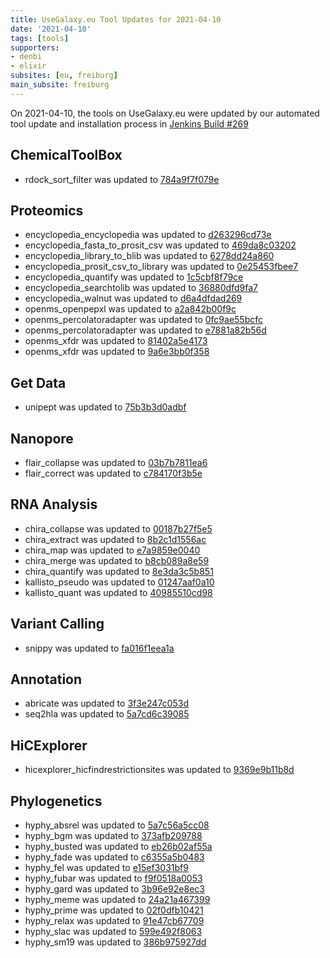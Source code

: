 ```yaml
---
title: UseGalaxy.eu Tool Updates for 2021-04-10
date: '2021-04-10'
tags: [tools]
supporters:
- denbi
- elixir
subsites: [eu, freiburg]
main_subsite: freiburg
---
```


On 2021-04-10, the tools on UseGalaxy.eu were updated by our automated tool update and installation process in [Jenkins Build #269](https://build.galaxyproject.eu/job/usegalaxy-eu/job/install-tools/#269/)


## ChemicalToolBox

- rdock_sort_filter was updated to [784a9f7f079e](https://toolshed.g2.bx.psu.edu/view/bgruening/rdock_sort_filter/784a9f7f079e)

## Proteomics

- encyclopedia_encyclopedia was updated to [d263296cd73e](https://toolshed.g2.bx.psu.edu/view/galaxyp/encyclopedia_encyclopedia/d263296cd73e)
- encyclopedia_fasta_to_prosit_csv was updated to [469da8c03202](https://toolshed.g2.bx.psu.edu/view/galaxyp/encyclopedia_fasta_to_prosit_csv/469da8c03202)
- encyclopedia_library_to_blib was updated to [6278dd24a860](https://toolshed.g2.bx.psu.edu/view/galaxyp/encyclopedia_library_to_blib/6278dd24a860)
- encyclopedia_prosit_csv_to_library was updated to [0e25453fbee7](https://toolshed.g2.bx.psu.edu/view/galaxyp/encyclopedia_prosit_csv_to_library/0e25453fbee7)
- encyclopedia_quantify was updated to [1c5cbf8f79ce](https://toolshed.g2.bx.psu.edu/view/galaxyp/encyclopedia_quantify/1c5cbf8f79ce)
- encyclopedia_searchtolib was updated to [36880dfd9fa7](https://toolshed.g2.bx.psu.edu/view/galaxyp/encyclopedia_searchtolib/36880dfd9fa7)
- encyclopedia_walnut was updated to [d6a4dfdad269](https://toolshed.g2.bx.psu.edu/view/galaxyp/encyclopedia_walnut/d6a4dfdad269)
- openms_openpepxl was updated to [a2a842b00f9c](https://toolshed.g2.bx.psu.edu/view/galaxyp/openms_openpepxl/a2a842b00f9c)
- openms_percolatoradapter was updated to [0fc9ae55bcfc](https://toolshed.g2.bx.psu.edu/view/galaxyp/openms_percolatoradapter/0fc9ae55bcfc)
- openms_percolatoradapter was updated to [e7881a82b56d](https://toolshed.g2.bx.psu.edu/view/galaxyp/openms_percolatoradapter/e7881a82b56d)
- openms_xfdr was updated to [81402a5e4173](https://toolshed.g2.bx.psu.edu/view/galaxyp/openms_xfdr/81402a5e4173)
- openms_xfdr was updated to [9a6e3bb0f358](https://toolshed.g2.bx.psu.edu/view/galaxyp/openms_xfdr/9a6e3bb0f358)

## Get Data

- unipept was updated to [75b3b3d0adbf](https://toolshed.g2.bx.psu.edu/view/galaxyp/unipept/75b3b3d0adbf)

## Nanopore

- flair_collapse was updated to [03b7b7811ea6](https://toolshed.g2.bx.psu.edu/view/iuc/flair_collapse/03b7b7811ea6)
- flair_correct was updated to [c784170f3b5e](https://toolshed.g2.bx.psu.edu/view/iuc/flair_correct/c784170f3b5e)

## RNA Analysis

- chira_collapse was updated to [00187b27f5e5](https://toolshed.g2.bx.psu.edu/view/iuc/chira_collapse/00187b27f5e5)
- chira_extract was updated to [8b2c1d1556ac](https://toolshed.g2.bx.psu.edu/view/iuc/chira_extract/8b2c1d1556ac)
- chira_map was updated to [e7a9859e0040](https://toolshed.g2.bx.psu.edu/view/iuc/chira_map/e7a9859e0040)
- chira_merge was updated to [b8cb089a8e59](https://toolshed.g2.bx.psu.edu/view/iuc/chira_merge/b8cb089a8e59)
- chira_quantify was updated to [8e3da3c5b851](https://toolshed.g2.bx.psu.edu/view/iuc/chira_quantify/8e3da3c5b851)
- kallisto_pseudo was updated to [01247aaf0a10](https://toolshed.g2.bx.psu.edu/view/iuc/kallisto_pseudo/01247aaf0a10)
- kallisto_quant was updated to [40985510cd98](https://toolshed.g2.bx.psu.edu/view/iuc/kallisto_quant/40985510cd98)

## Variant Calling

- snippy was updated to [fa016f1eea1a](https://toolshed.g2.bx.psu.edu/view/iuc/snippy/fa016f1eea1a)

## Annotation

- abricate was updated to [3f3e247c053d](https://toolshed.g2.bx.psu.edu/view/iuc/abricate/3f3e247c053d)
- seq2hla was updated to [5a7cd6c39085](https://toolshed.g2.bx.psu.edu/view/iuc/seq2hla/5a7cd6c39085)

## HiCExplorer

- hicexplorer_hicfindrestrictionsites was updated to [9369e9b11b8d](https://toolshed.g2.bx.psu.edu/view/bgruening/hicexplorer_hicfindrestrictionsites/9369e9b11b8d)

## Phylogenetics

- hyphy_absrel was updated to [5a7c56a5cc08](https://toolshed.g2.bx.psu.edu/view/iuc/hyphy_absrel/5a7c56a5cc08)
- hyphy_bgm was updated to [373afb209788](https://toolshed.g2.bx.psu.edu/view/iuc/hyphy_bgm/373afb209788)
- hyphy_busted was updated to [eb26b02af55a](https://toolshed.g2.bx.psu.edu/view/iuc/hyphy_busted/eb26b02af55a)
- hyphy_fade was updated to [c6355a5b0483](https://toolshed.g2.bx.psu.edu/view/iuc/hyphy_fade/c6355a5b0483)
- hyphy_fel was updated to [e15ef3031bf9](https://toolshed.g2.bx.psu.edu/view/iuc/hyphy_fel/e15ef3031bf9)
- hyphy_fubar was updated to [f9f0518a0053](https://toolshed.g2.bx.psu.edu/view/iuc/hyphy_fubar/f9f0518a0053)
- hyphy_gard was updated to [3b96e92e8ec3](https://toolshed.g2.bx.psu.edu/view/iuc/hyphy_gard/3b96e92e8ec3)
- hyphy_meme was updated to [24a21a467399](https://toolshed.g2.bx.psu.edu/view/iuc/hyphy_meme/24a21a467399)
- hyphy_prime was updated to [02f0dfb10421](https://toolshed.g2.bx.psu.edu/view/iuc/hyphy_prime/02f0dfb10421)
- hyphy_relax was updated to [91e47cb67709](https://toolshed.g2.bx.psu.edu/view/iuc/hyphy_relax/91e47cb67709)
- hyphy_slac was updated to [599e492f8063](https://toolshed.g2.bx.psu.edu/view/iuc/hyphy_slac/599e492f8063)
- hyphy_sm19 was updated to [386b975927dd](https://toolshed.g2.bx.psu.edu/view/iuc/hyphy_sm19/386b975927dd)


